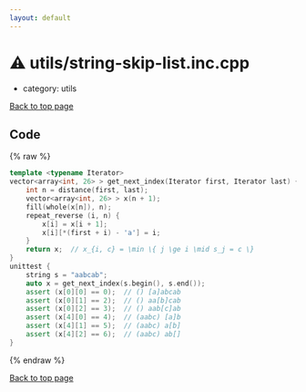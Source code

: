 ```yaml
---
layout: default
---
```


<!-- mathjax config similar to math.stackexchange -->
<script type="text/javascript" async
  src="https://cdnjs.cloudflare.com/ajax/libs/mathjax/2.7.5/MathJax.js?config=TeX-MML-AM_CHTML">
</script>
<script type="text/x-mathjax-config">
  MathJax.Hub.Config({
    TeX: { equationNumbers: { autoNumber: "AMS" }},
    tex2jax: {
      inlineMath: [ ['$','$'] ],
      processEscapes: true
    },
    "HTML-CSS": { matchFontHeight: false },
    displayAlign: "left",
    displayIndent: "2em"
  });
</script>

<script type="text/javascript" src="https://cdnjs.cloudflare.com/ajax/libs/jquery/3.4.1/jquery.min.js"></script>
<script src="https://cdn.jsdelivr.net/npm/jquery-balloon-js@1.1.2/jquery.balloon.min.js" integrity="sha256-ZEYs9VrgAeNuPvs15E39OsyOJaIkXEEt10fzxJ20+2I=" crossorigin="anonymous"></script>
<script type="text/javascript" src="../../assets/js/copy-button.js"></script>
<link rel="stylesheet" href="../../assets/css/copy-button.css" />


# :warning: utils/string-skip-list.inc.cpp
* category: utils


[Back to top page](../../index.html)



## Code
{% raw %}
```cpp
template <typename Iterator>
vector<array<int, 26> > get_next_index(Iterator first, Iterator last) {
    int n = distance(first, last);
    vector<array<int, 26> > x(n + 1);
    fill(whole(x[n]), n);
    repeat_reverse (i, n) {
        x[i] = x[i + 1];
        x[i][*(first + i) - 'a'] = i;
    }
    return x;  // x_{i, c} = \min \{ j \ge i \mid s_j = c \}
}
unittest {
    string s = "aabcab";
    auto x = get_next_index(s.begin(), s.end());
    assert (x[0][0] == 0);  // () [a]abcab
    assert (x[0][1] == 2);  // () aa[b]cab
    assert (x[0][2] == 3);  // () aab[c]ab
    assert (x[4][0] == 4);  // (aabc) [a]b
    assert (x[4][1] == 5);  // (aabc) a[b]
    assert (x[4][2] == 6);  // (aabc) ab[]
}

```
{% endraw %}

[Back to top page](../../index.html)


